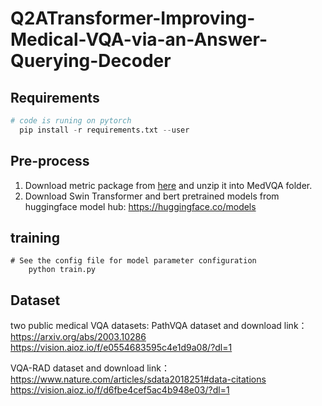 # Q2ATransformer-Improving-Medical-VQA-via-an-Answer-Querying-Decoder

## Requirements

```python
# code is runing on pytorch
  pip install -r requirements.txt --user
```

## Pre-process
1. Download metric package from [here](https://drive.google.com/file/d/1OcOwa73e0u1GggrrgDMaAXt9IOaLTYrs/view?usp=sharing) and unzip it into MedVQA folder.
2. Download Swin Transformer and bert pretrained models from huggingface model hub: https://huggingface.co/models

   
## training
```shell script
# See the config file for model parameter configuration
    python train.py

```

## Dataset
two public medical VQA datasets: 
PathVQA dataset and download link：
https://arxiv.org/abs/2003.10286
https://vision.aioz.io/f/e0554683595c4e1d9a08/?dl=1

VQA-RAD dataset and download link：
https://www.nature.com/articles/sdata2018251#data-citations
https://vision.aioz.io/f/d6fbe4cef5ac4b948e03/?dl=1
